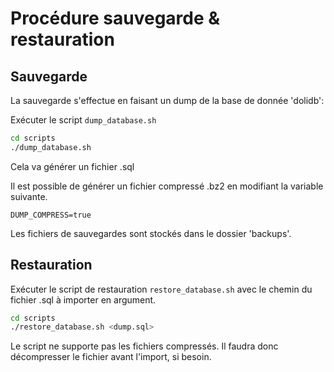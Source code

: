 # Procédure sauvegarde & restauration

## Sauvegarde

La sauvegarde s'effectue en faisant un dump de la base de donnée 'dolidb':

Exécuter le script `dump_database.sh`

```bash
cd scripts
./dump_database.sh
```

Cela va générer un fichier .sql

Il est possible de générer un fichier compressé .bz2 en modifiant la variable suivante.

```
DUMP_COMPRESS=true
```

Les fichiers de sauvegardes sont stockés dans le dossier 'backups'.

## Restauration

Exécuter le script de restauration `restore_database.sh` avec le chemin du fichier .sql à importer en argument.

```bash
cd scripts
./restore_database.sh <dump.sql>
```

Le script ne supporte pas les fichiers compressés. Il faudra donc décompresser le fichier avant l'import, si besoin.
